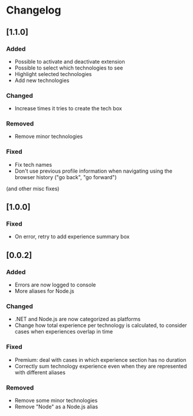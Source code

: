 # Changelog

## [1.1.0]

### Added
* Possible to activate and deactivate extension
* Possible to select which technologies to see
* Highlight selected technologies
* Add new technologies

### Changed
* Increase times it tries to create the tech box

### Removed
* Remove minor technologies

### Fixed
* Fix tech names
* Don't use previous profile information when navigating using the browser history ("go back", "go forward")

(and other misc fixes)

## [1.0.0]

### Fixed
* On error, retry to add experience summary box

## [0.0.2]

### Added
* Errors are now logged to console
* More aliases for Node.js

### Changed
* .NET and Node.js are now categorized as platforms
* Change how total experience per technology is calculated, to consider cases when experiences overlap in time

### Fixed
* Premium: deal with cases in which experience section has no duration
* Correctly sum technology experience even when they are represented with different aliases

### Removed
* Remove some minor technologies
* Remove "Node" as a Node.js alias
